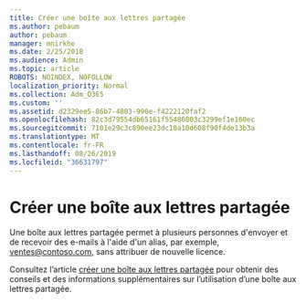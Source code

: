 ```yaml
---
title: Créer une boîte aux lettres partagée
ms.author: pebaum
author: pebaum
manager: mnirkhe
ms.date: 2/25/2018
ms.audience: Admin
ms.topic: article
ROBOTS: NOINDEX, NOFOLLOW
localization_priority: Normal
ms.collection: Adm_O365
ms.custom: ''
ms.assetid: d2329ee5-86b7-4803-990e-f4222120faf2
ms.openlocfilehash: 82c3d79554db65161f55486003c3299ef1e160ec
ms.sourcegitcommit: 7101e29c3c890ee23dc10a10d608f90f4de13b3a
ms.translationtype: MT
ms.contentlocale: fr-FR
ms.lasthandoff: 08/26/2019
ms.locfileid: "36631797"
---
```

# <a name="create-a-shared-mailbox"></a>Créer une boîte aux lettres partagée

Une boîte aux lettres partagée permet à plusieurs personnes d'envoyer et de recevoir des e-mails à l'aide d'un alias, par exemple, ventes@contoso.com, sans attribuer de nouvelle licence. 

Consultez l’article [créer une boîte aux lettres partagée](https://support.office.com/article/Create-a-shared-mailbox-871a246d-3acd-4bba-948e-5de8be0544c9) pour obtenir des conseils et des informations supplémentaires sur l’utilisation d’une boîte aux lettres partagée. 
  

